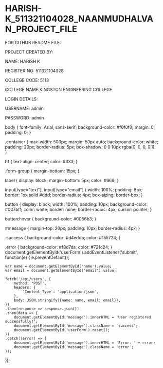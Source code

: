 # HARISH-K_511321104028_NAANMUDHALVAN_PROJECT_FILE

FOR GITHUB README FILE:


PROJECT CREATED BY:

NAME: HARISH K

REGISTER NO: 511321104028

COLLEGE CODE: 5113

COLLEGE NAME:KINGSTON ENGINEERING COLLEGE

LOGIN DETAILS:

USERNAME: admin

PASSWORD: admin

body {
    font-family: Arial, sans-serif;
    background-color: #f0f0f0;
    margin: 0;
    padding: 0;
}

.container {
    max-width: 500px;
    margin: 50px auto;
    background-color: white;
    padding: 20px;
    border-radius: 5px;
    box-shadow: 0 0 10px rgba(0, 0, 0, 0.1);
}

h1 {
    text-align: center;
    color: #333;
}

.form-group {
    margin-bottom: 15px;
}

label {
    display: block;
    margin-bottom: 5px;
    color: #666;
}

input[type="text"],
input[type="email"] {
    width: 100%;
    padding: 8px;
    border: 1px solid #ddd;
    border-radius: 4px;
    box-sizing: border-box;
}

button {
    display: block;
    width: 100%;
    padding: 10px;
    background-color: #007bff;
    color: white;
    border: none;
    border-radius: 4px;
    cursor: pointer;
}

button:hover {
    background-color: #0056b3;
}

#message {
    margin-top: 20px;
    padding: 10px;
    border-radius: 4px;
}

.success {
    background-color: #d4edda;
    color: #155724;
}

.error {
    background-color: #f8d7da;
    color: #721c24;
}
document.getElementById('userForm').addEventListener('submit', function(e) {
    e.preventDefault();
    
    var name = document.getElementById('name').value;
    var email = document.getElementById('email').value;

    fetch('/api/users', {
        method: 'POST',
        headers: {
            'Content-Type': 'application/json',
        },
        body: JSON.stringify({name: name, email: email}),
    })
    .then(response => response.json())
    .then(data => {
        document.getElementById('message').innerHTML = 'User registered successfully!';
        document.getElementById('message').className = 'success';
        document.getElementById('userForm').reset();
    })
    .catch((error) => {
        document.getElementById('message').innerHTML = 'Error: ' + error;
        document.getElementById('message').className = 'error';
    });
});

